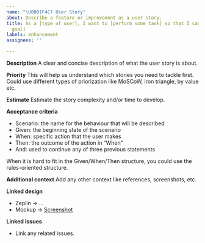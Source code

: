 ```yaml
---
name: "\U0001F4C7 User Story"
about: Describe a feature or improvement as a user story.
title: As a [type of user], I want to [perform some task] so that I can [achieve some
  goal]
labels: enhancement
assignees: ''

---
```


**Description**
A clear and concise description of what the user story is about.

**Priority**
This will help us understand which stories you need to tackle first. Could use different types of priorization like MoSCoW, iron triangle, by value etc.

**Estimate**
Estimate the story complexity and/or time to develop.

**Acceptance criteria**
- Scenario: the name for the behaviour that will be described
- Given:  the beginning state of the scenario
- When: specific action that the user makes
- Then: the outcome of the action in “When”
- And: used to continue any of three previous statements

When it is hard to fit in the Given/When/Then structure, you could use the rules-oriented structure.

**Additional context**
Add any other context like references, screenshots, etc.

**Linked design**
- Zeplin → ...
- Mockup → [Screenshot](...)

**Linked issues**
- Link any related issues.
